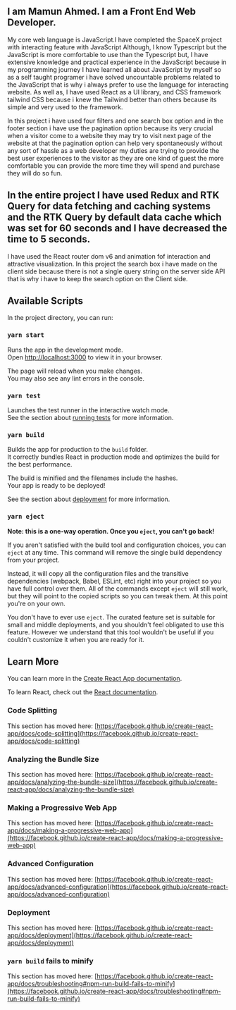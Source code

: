 ## I am Mamun Ahmed. I am a Front End Web Developer. 

My core web language is JavaScript.I have completed the SpaceX project with interacting feature with JavaScript Although, I know Typescript but the JavaScript is more comfortable to use than the Typescript but, I  have extensive knowledge and practical experience in the JavaScript because in my programming journey I have learned all about JavaScript by myself so as a  self taught programer i have solved uncountable problems related to the JavaScript that is why i always prefer to use the language for interacting website. As well as, I have used React as a UI library, and CSS framework tailwind CSS because i knew the Tailwind better than others because its simple and very used to the framework. 

In this project i have used four filters and one search box option and in the footer section i have use the pagination option because its very crucial when a visitor come to a website they may try to visit next page of the website at that the pagination option can help very spontaneously without any sort of hassle as a web developer my duties are trying to  provide the best user experiences to the visitor as they are one kind of guest the more comfortable you can provide the more time they will spend and purchase they will do so fun. 

## In the entire project I have used Redux and RTK Query for data fetching and caching systems and the RTK Query by default data cache which was set for 60 seconds and  I have decreased  the time to 5 seconds.

I have used the React router dom v6 and  animation fof interaction and attractive visualization. In this project the search box i have made on the client side because there is not a single query string on the server side API that is why i have to keep the search option on the Client side. 

## Available Scripts

In the project directory, you can run:

### `yarn start`

Runs the app in the development mode.\
Open [http://localhost:3000](http://localhost:3000) to view it in your browser.

The page will reload when you make changes.\
You may also see any lint errors in the console.

### `yarn test`

Launches the test runner in the interactive watch mode.\
See the section about [running tests](https://facebook.github.io/create-react-app/docs/running-tests) for more information.

### `yarn build`

Builds the app for production to the `build` folder.\
It correctly bundles React in production mode and optimizes the build for the best performance.

The build is minified and the filenames include the hashes.\
Your app is ready to be deployed!

See the section about [deployment](https://facebook.github.io/create-react-app/docs/deployment) for more information.

### `yarn eject`

**Note: this is a one-way operation. Once you `eject`, you can't go back!**

If you aren't satisfied with the build tool and configuration choices, you can `eject` at any time. This command will remove the single build dependency from your project.

Instead, it will copy all the configuration files and the transitive dependencies (webpack, Babel, ESLint, etc) right into your project so you have full control over them. All of the commands except `eject` will still work, but they will point to the copied scripts so you can tweak them. At this point you're on your own.

You don't have to ever use `eject`. The curated feature set is suitable for small and middle deployments, and you shouldn't feel obligated to use this feature. However we understand that this tool wouldn't be useful if you couldn't customize it when you are ready for it.

## Learn More

You can learn more in the [Create React App documentation](https://facebook.github.io/create-react-app/docs/getting-started).

To learn React, check out the [React documentation](https://reactjs.org/).

### Code Splitting

This section has moved here: [https://facebook.github.io/create-react-app/docs/code-splitting](https://facebook.github.io/create-react-app/docs/code-splitting)

### Analyzing the Bundle Size

This section has moved here: [https://facebook.github.io/create-react-app/docs/analyzing-the-bundle-size](https://facebook.github.io/create-react-app/docs/analyzing-the-bundle-size)

### Making a Progressive Web App

This section has moved here: [https://facebook.github.io/create-react-app/docs/making-a-progressive-web-app](https://facebook.github.io/create-react-app/docs/making-a-progressive-web-app)

### Advanced Configuration

This section has moved here: [https://facebook.github.io/create-react-app/docs/advanced-configuration](https://facebook.github.io/create-react-app/docs/advanced-configuration)

### Deployment

This section has moved here: [https://facebook.github.io/create-react-app/docs/deployment](https://facebook.github.io/create-react-app/docs/deployment)

### `yarn build` fails to minify

This section has moved here: [https://facebook.github.io/create-react-app/docs/troubleshooting#npm-run-build-fails-to-minify](https://facebook.github.io/create-react-app/docs/troubleshooting#npm-run-build-fails-to-minify)
